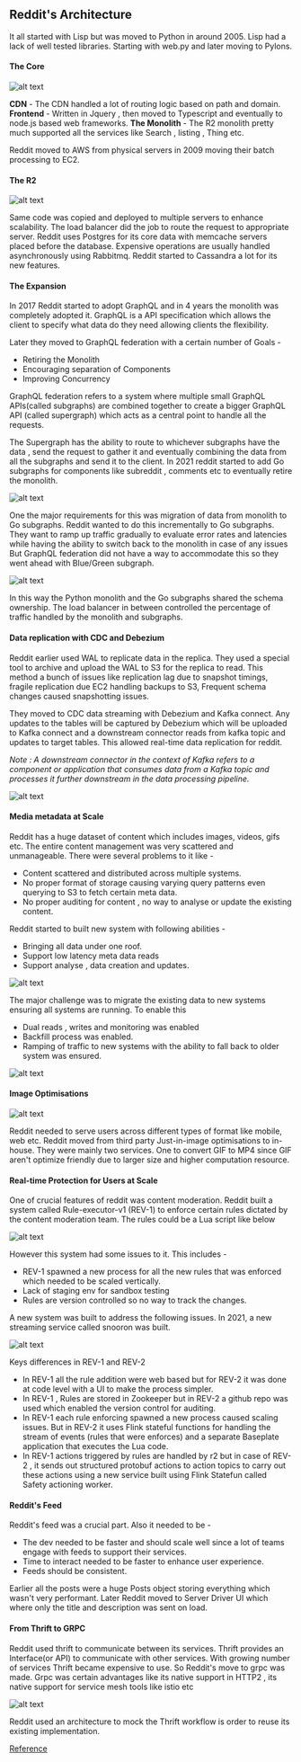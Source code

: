 ## Reddit's Architecture

It all started with Lisp but was moved to Python in around 2005. Lisp had a lack of well tested libraries. Starting with web.py and later moving to Pylons. 

#### The Core

![alt text](/resources/Screenshot%202024-04-28%20at%207.09.17%20PM.png)


**CDN** - The CDN handled a lot of routing logic based on path and domain. 
**Frontend** - Written in Jquery , then moved to Typescript and eventually to node.js based web frameworks.
**The Monolith** - The R2 monolith pretty much supported all the services like Search , listing , Thing etc. 

Reddit moved to AWS from physical servers in 2009 moving their batch processing to EC2.

#### The R2

![alt text](/resources/Screenshot%202024-04-28%20at%207.18.26%20PM.png)


Same code was copied and deployed to multiple servers to enhance scalability. The load balancer did the job to route the request to appropriate server. Reddit uses Postgres for its core data with memcache servers placed before the database. Expensive operations are usually handled asynchronously using Rabbitmq. Reddit started to Cassandra a lot for its new features. 

#### The Expansion 

In 2017 Reddit started to adopt GraphQL and in 4 years the monolith was completely adopted it. GraphQL is a API specification which allows the client to specify what data do they need allowing clients the flexibility. 

Later they moved to GraphQL federation with a certain number of Goals - 

- Retiring the Monolith 
- Encouraging separation of Components 
- Improving Concurrency

GraphQL federation refers to a system where multiple small GraphQL APIs(called subgraphs) are combined together to create a bigger GraphQL API (called supergraph) which acts as a central point to handle all the requests. 

The Supergraph has the ability to route to whichever subgraphs have the data , send the request to gather it and eventually combining the data from all the subgraphs and send it to the client. 
In 2021 reddit started to add Go subgraphs for components like subreddit , comments etc to eventually retire the monolith. 

![alt text](/resources/Screenshot%202024-04-28%20at%207.48.03%20PM.png)


One the major requirements for this was migration of data from monolith to Go subgraphs. Reddit wanted to do this incrementally to Go subgraphs. 
They want to ramp up traffic gradually to evaluate error rates and latencies while having the ability to switch back to the monolith in case of any issues
But GraphQL federation did not have a way to accommodate this so they went ahead with Blue/Green subgraph. 

![alt text](/resources/Screenshot%202024-04-28%20at%207.55.45%20PM.png)


In this way the Python monolith and the Go subgraphs shared the schema ownership. The load balancer in between controlled the percentage of traffic handled by the monolith and subgraphs. 

#### Data replication with CDC and Debezium 

Reddit earlier used WAL to replicate data in the replica. They used a special tool to archive and upload the WAL to S3 for the replica to read. This method a bunch of issues like replication lag due to snapshot timings, fragile replication due EC2 handling backups to S3, Frequent schema changes caused snapshotting issues.

They moved to CDC data streaming with Debezium and Kafka connect. Any updates to the tables will be captured by Debezium which will be uploaded to Kafka connect and a downstream connector reads from kafka topic and updates to target tables. This allowed real-time data replication for reddit. 

*Note : A downstream connector in the context of Kafka refers to a component or application that consumes data from a Kafka topic and processes it further downstream in the data processing pipeline.*

![alt text](/resources/Screenshot%202024-04-28%20at%208.29.48%20PM.png)

#### Media metadata at Scale

Reddit has a huge dataset of content which includes images, videos, gifs etc. The entire content management was very scattered and unmanageable. There were several problems to it like -
- Content scattered and distributed across multiple systems. 
- No proper format of storage causing varying query patterns even querying to S3 to fetch certain meta data. 
- No proper auditing for content , no way to analyse or update the existing content.

Reddit started to built new system with following abilities - 
- Bringing all data under one roof. 
- Support low latency meta data reads
- Support analyse , data creation and updates. 

![alt text](/resources/Screenshot%202024-04-28%20at%208.49.58%20PM.png)

The major challenge was to migrate the existing data to new systems ensuring all systems are running. To enable this 

- Dual reads , writes and monitoring was enabled
- Backfill process was enabled. 
- Ramping of traffic to new systems with the ability to fall back to older system was ensured. 

![alt text](/resources/Screenshot%202024-04-28%20at%208.52.45%20PM.png)

#### Image Optimisations 

![alt text](/resources/Screenshot%202024-04-28%20at%209.08.47%20PM.png)


Reddit needed to serve users across different types of format like mobile, web etc.
Reddit moved from third party Just-in-image optimisations to in-house. They were mainly two services. One to convert GIF to MP4 since GIF aren't optimize friendly due to larger size and higher computation resource. 

#### Real-time Protection for Users at Scale

One of crucial features of reddit was content moderation. Reddit built a system called Rule-executor-v1 (REV-1) to enforce certain rules dictated by the content moderation team. The rules could be a Lua script like below 

![alt text](/resources/Screenshot%202024-04-28%20at%209.30.21%20PM.png)


However this system had some issues to it. This includes - 
- REV-1 spawned a new process for all the new rules that was enforced which needed to be scaled vertically. 
- Lack of staging env for sandbox testing
- Rules are version controlled so no way to track the changes.

A new system was built to address the following issues. In 2021, a new streaming service called snooron was built.

![alt text](/resources/Screenshot%202024-04-28%20at%209.34.38%20PM.png)

Keys differences in REV-1 and REV-2
- In REV-1 all the rule addition were web based but for REV-2 it was done at code level with a UI to make the process simpler.  
-  In REV-1 , Rules are stored in Zookeeper but in REV-2 a github repo was used which enabled the version control for auditing. 
- In REV-1 each rule enforcing spawned a new process caused scaling issues. But in REV-2 it uses Flink stateful functions for handling the stream of events (rules that were enforces) and a separate Baseplate application that executes the Lua code.
- In REV-1 actions triggered by rules are handled by r2 but in case of REV-2 , it sends out structured protobuf actions to action topics to carry out these actions using a new service built using Flink Statefun called Safety actioning worker. 

#### Reddit's Feed

Reddit's feed was a crucial part. Also it needed to be - 
- The dev needed to be faster and should scale well since a lot of teams engage with feeds to support their services.
- Time to interact needed to be faster to enhance user experience. 
- Feeds should be consistent.

Earlier all the posts were a huge Posts object storing everything which wasn't very performant. Later Reddit moved to Server Driver UI which where only the title and description was sent on load.
#### From Thrift to GRPC

Reddit used thrift to communicate between its services. Thrift provides an Interface(or API) to communicate with other services. With growing number of services Thrift became expensive to use. So Reddit's move to grpc was made. Grpc was certain advantages like its native support in HTTP2 , its native support for service mesh tools like istio etc

![alt text](/resources/Screenshot%202024-04-28%20at%2010.24.13%20PM.png)


Reddit used an architecture to mock the Thrift workflow is order to reuse its existing implementation.  

[Reference](https://blog.bytebytego.com/p/reddits-architecture-the-evolutionary)

